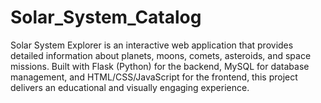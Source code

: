 # Solar_System_Catalog
Solar System Explorer is an interactive web application that provides detailed information about planets, moons, comets, asteroids, and space missions. Built with Flask (Python) for the backend, MySQL for database management, and HTML/CSS/JavaScript for the frontend, this project delivers an educational and visually engaging experience.
